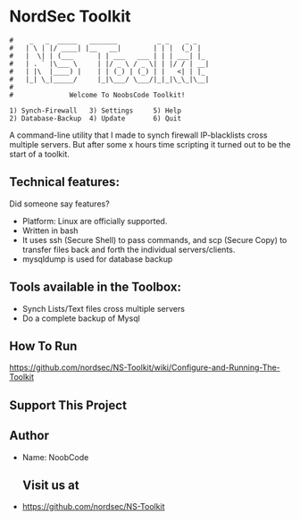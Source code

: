 # NordSec Toolkit #
```
#    _   _  _____   _______          _ _    _ _
#   | \ | |/ ____| |__   __|        | | |  (_) |
#   |  \| | (___      | | ___   ___ | | | ___| |_
#   | . ` |\___ \     | |/ _ \ / _ \| | |/ / | __|
#   | |\  |____) |    | | (_) | (_) | |   <| | |_
#   |_| \_|_____/     |_|\___/ \___/|_|_|\_\_|\__|  
#
#		       Welcome To NoobsCode Toolkit!

1) Synch-Firewall   3) Settings		5) Help
2) Database-Backup  4) Update		6) Quit
```
A command-line utility that I made to synch firewall IP-blacklists cross multiple servers. But after some x hours time scripting it turned out to be the start of a toolkit.


Technical features:
-------------------

Did someone say features?

* Platform: Linux are officially supported.
* Written in bash
* It uses ssh (Secure Shell) to pass commands, and scp (Secure Copy) to transfer 
  files back and forth the individual    servers/clients.
* mysqldump is used for database backup

Tools available in the Toolbox:
-------------------------------
* Synch Lists/Text files cross multiple servers
* Do a complete backup of Mysql

How To Run
----------
https://github.com/nordsec/NS-Toolkit/wiki/Configure-and-Running-The-Toolkit

Support This Project
--------------------

Author
------
* Name: NoobCode
  
  Visit us at
  -----------
* https://github.com/nordsec/NS-Toolkit
